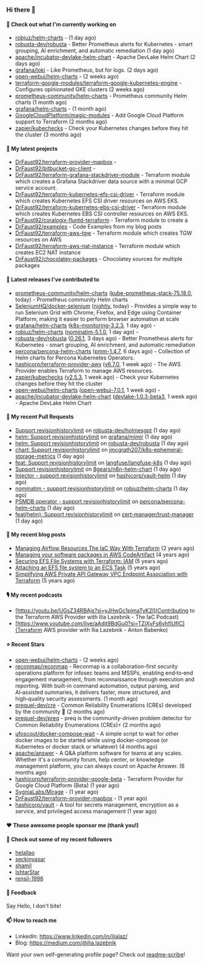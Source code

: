 ### Hi there 👋

#### 👷 Check out what I'm currently working on

- [robjuz/helm-charts](https://github.com/robjuz/helm-charts) -  (1 day ago)
- [robusta-dev/robusta](https://github.com/robusta-dev/robusta) - Better Prometheus alerts for Kubernetes - smart grouping, AI enrichment, and automatic remediation (1 day ago)
- [apache/incubator-devlake-helm-chart](https://github.com/apache/incubator-devlake-helm-chart) - Apache DevLake Helm Chart (2 days ago)
- [grafana/loki](https://github.com/grafana/loki) - Like Prometheus, but for logs. (2 days ago)
- [open-webui/helm-charts](https://github.com/open-webui/helm-charts) -  (2 weeks ago)
- [terraform-google-modules/terraform-google-kubernetes-engine](https://github.com/terraform-google-modules/terraform-google-kubernetes-engine) - Configures opinionated GKE clusters (2 weeks ago)
- [prometheus-community/helm-charts](https://github.com/prometheus-community/helm-charts) - Prometheus community Helm charts (1 month ago)
- [grafana/helm-charts](https://github.com/grafana/helm-charts) -  (1 month ago)
- [GoogleCloudPlatform/magic-modules](https://github.com/GoogleCloudPlatform/magic-modules) - Add Google Cloud Platform support to Terraform (2 months ago)
- [zapier/kubechecks](https://github.com/zapier/kubechecks) - Check your Kubernetes changes before they hit the cluster (3 months ago)

#### 🌱 My latest projects

- [DrFaust92/terraform-provider-mapbox](https://github.com/DrFaust92/terraform-provider-mapbox) - 
- [DrFaust92/bitbucket-go-client](https://github.com/DrFaust92/bitbucket-go-client) - 
- [DrFaust92/terraform-grafana-stackdriver-module](https://github.com/DrFaust92/terraform-grafana-stackdriver-module) - Terraform module which creates a Grafana Stackdriver data source with a minimal GCP service account.
- [DrFaust92/terraform-kubernetes-efs-csi-driver](https://github.com/DrFaust92/terraform-kubernetes-efs-csi-driver) - Terraform module which creates Kubernetes EFS CSI driver resources on AWS EKS.
- [DrFaust92/terraform-kubernetes-ebs-csi-driver](https://github.com/DrFaust92/terraform-kubernetes-ebs-csi-driver) - Terraform module which creates Kubernetes EBS CSI controller resources on AWS EKS.
- [DrFaust92/coralogix-fluntd-terraform](https://github.com/DrFaust92/coralogix-fluntd-terraform) - Terraform module to create a 
- [DrFaust92/examples](https://github.com/DrFaust92/examples) - Code Examples from my blog posts
- [DrFaust92/terraform-aws-tgw](https://github.com/DrFaust92/terraform-aws-tgw) - Terraform module which creates TGW resources on AWS
- [DrFaust92/terraform-aws-nat-instance](https://github.com/DrFaust92/terraform-aws-nat-instance) - Terraform module which creates EC2 NAT instance
- [DrFaust92/chocolatey-packages](https://github.com/DrFaust92/chocolatey-packages) - Chocolatey sources for multiple packages

#### 🔭 Latest releases I've contributed to

- [prometheus-community/helm-charts](https://github.com/prometheus-community/helm-charts) ([kube-prometheus-stack-75.18.0](https://github.com/prometheus-community/helm-charts/releases/tag/kube-prometheus-stack-75.18.0), today) - Prometheus community Helm charts
- [SeleniumHQ/docker-selenium](https://github.com/SeleniumHQ/docker-selenium) ([nightly](https://github.com/SeleniumHQ/docker-selenium/releases/tag/nightly), today) - Provides a simple way to run Selenium Grid with Chrome, Firefox, and Edge using Container Platform, making it easier to perform browser automation at scale
- [grafana/helm-charts](https://github.com/grafana/helm-charts) ([k8s-monitoring-3.2.3](https://github.com/grafana/helm-charts/releases/tag/k8s-monitoring-3.2.3), 1 day ago) - 
- [robjuz/helm-charts](https://github.com/robjuz/helm-charts) ([nominatim-5.1.0](https://github.com/robjuz/helm-charts/releases/tag/nominatim-5.1.0), 1 day ago) - 
- [robusta-dev/robusta](https://github.com/robusta-dev/robusta) ([0.26.1](https://github.com/robusta-dev/robusta/releases/tag/0.26.1), 3 days ago) - Better Prometheus alerts for Kubernetes - smart grouping, AI enrichment, and automatic remediation
- [percona/percona-helm-charts](https://github.com/percona/percona-helm-charts) ([pmm-1.4.7](https://github.com/percona/percona-helm-charts/releases/tag/pmm-1.4.7), 6 days ago) - Collection of Helm charts for Percona Kubernetes Operators.
- [hashicorp/terraform-provider-aws](https://github.com/hashicorp/terraform-provider-aws) ([v6.7.0](https://github.com/hashicorp/terraform-provider-aws/releases/tag/v6.7.0), 1 week ago) - The AWS Provider enables Terraform to manage AWS resources.
- [zapier/kubechecks](https://github.com/zapier/kubechecks) ([v2.5.3](https://github.com/zapier/kubechecks/releases/tag/v2.5.3), 1 week ago) - Check your Kubernetes changes before they hit the cluster
- [open-webui/helm-charts](https://github.com/open-webui/helm-charts) ([open-webui-7.0.1](https://github.com/open-webui/helm-charts/releases/tag/open-webui-7.0.1), 1 week ago) - 
- [apache/incubator-devlake-helm-chart](https://github.com/apache/incubator-devlake-helm-chart) ([devlake-1.0.3-beta3](https://github.com/apache/incubator-devlake-helm-chart/releases/tag/devlake-1.0.3-beta3), 1 week ago) - Apache DevLake Helm Chart

#### 🔨 My recent Pull Requests

- [Support revisionhistorylimit](https://github.com/robusta-dev/holmesgpt/pull/796) on [robusta-dev/holmesgpt](https://github.com/robusta-dev/holmesgpt) (1 day ago)
- [helm: Support revisionhistorylimit](https://github.com/grafana/mimir/pull/12323) on [grafana/mimir](https://github.com/grafana/mimir) (1 day ago)
- [helm: Support revisionhistorylimit](https://github.com/robusta-dev/robusta/pull/1892) on [robusta-dev/robusta](https://github.com/robusta-dev/robusta) (1 day ago)
- [chart: Support revisionhistorylimit](https://github.com/jmcgrath207/k8s-ephemeral-storage-metrics/pull/162) on [jmcgrath207/k8s-ephemeral-storage-metrics](https://github.com/jmcgrath207/k8s-ephemeral-storage-metrics) (1 day ago)
- [feat: Support revisionhistorylimit](https://github.com/langfuse/langfuse-k8s/pull/211) on [langfuse/langfuse-k8s](https://github.com/langfuse/langfuse-k8s) (1 day ago)
- [Support revisionhistorylimit](https://github.com/8gears/n8n-helm-chart/pull/221) on [8gears/n8n-helm-chart](https://github.com/8gears/n8n-helm-chart) (1 day ago)
- [Injector -  support revisionhistorylimit](https://github.com/hashicorp/vault-helm/pull/1126) on [hashicorp/vault-helm](https://github.com/hashicorp/vault-helm) (1 day ago)
- [nominatim - support revisionhistorylimit](https://github.com/robjuz/helm-charts/pull/131) on [robjuz/helm-charts](https://github.com/robjuz/helm-charts) (1 day ago)
- [PSMDB operator - support revisionhistorylimit](https://github.com/percona/percona-helm-charts/pull/604) on [percona/percona-helm-charts](https://github.com/percona/percona-helm-charts) (1 day ago)
- [feat(helm): Support revisionhistorylimit](https://github.com/cert-manager/trust-manager/pull/676) on [cert-manager/trust-manager](https://github.com/cert-manager/trust-manager) (1 day ago)

#### 📜 My recent blog posts

- [Managing Airflow Resources The IaC Way With Terraform](https://engineering.placer.ai/managing-airflow-resources-the-iac-way-with-terraform-ea5b8db573ad?source=rss-cac402f06fa8------2) (2 years ago)
- [Managing your software packages in AWS CodeArtifact](https://medium.com/@ilia.lazebnik/managing-your-software-packages-in-aws-codeartifact-12d00053e243?source=rss-cac402f06fa8------2) (4 years ago)
- [Securing EFS File Systems with Terraform: IAM](https://medium.com/@ilia.lazebnik/securing-efs-file-systems-with-terraform-iam-d2a066c198ab?source=rss-cac402f06fa8------2) (5 years ago)
- [Attaching an EFS file system to an ECS Task](https://medium.com/@ilia.lazebnik/attaching-an-efs-file-system-to-an-ecs-task-7bd15b76a6ef?source=rss-cac402f06fa8------2) (5 years ago)
- [Simplifying AWS Private API Gateway VPC Endpoint Association with Terraform](https://medium.com/@ilia.lazebnik/simplifying-aws-private-api-gateway-vpc-endpoint-association-with-terraform-b379a247afbf?source=rss-cac402f06fa8------2) (5 years ago)

#### 🎙️ My recent podcasts
- [https://youtu.be/UGsZ34RBAjs?si=yJHwGc1pjmaTyK2l](Contributing to the Terraform AWS Provider with Ilia Lazebnik - The IaC Podcast)
- [https://www.youtube.com/live/aAdit9BdGu0?si=TZiXvFs6vhfIUfIC](Terraform AWS provider with Ilia Lazebnik - Anton Babenko)

#### ⭐ Recent Stars

- [open-webui/helm-charts](https://github.com/open-webui/helm-charts) -  (2 weeks ago)
- [reconmap/reconmap](https://github.com/reconmap/reconmap) - Reconmap is a collaboration-first security operations platform for infosec teams and MSSPs, enabling end‑to‑end engagement management, from reconnaissance through execution and reporting. With built-in command automation, output parsing, and AI‑assisted summaries, it delivers faster, more structured, and high‑quality security assessments. (1 month ago)
- [prequel-dev/cre](https://github.com/prequel-dev/cre) - Common Reliability Enumerations (CREs) developed by the community 📖 (2 months ago)
- [prequel-dev/preq](https://github.com/prequel-dev/preq) - preq is the community-driven problem detector for Common Reliability Enumerations (CREs)⚡️ (2 months ago)
- [ufoscout/docker-compose-wait](https://github.com/ufoscout/docker-compose-wait) - A simple script to wait for other docker images to be started while using docker-compose (or Kubernetes or docker stack or whatever) (4 months ago)
- [apache/answer](https://github.com/apache/answer) - A Q&amp;A platform software for teams at any scales. Whether it&#39;s a community forum, help center, or knowledge management platform, you can always count on Apache Answer. (6 months ago)
- [hashicorp/terraform-provider-google-beta](https://github.com/hashicorp/terraform-provider-google-beta) - Terraform Provider for Google Cloud Platform (Beta) (1 year ago)
- [SygniaLabs/Mirage](https://github.com/SygniaLabs/Mirage) -  (1 year ago)
- [DrFaust92/terraform-provider-mapbox](https://github.com/DrFaust92/terraform-provider-mapbox) -  (1 year ago)
- [hashicorp/vault](https://github.com/hashicorp/vault) - A tool for secrets management, encryption as a service, and privileged access management (1 year ago)

#### ❤️ These awesome people sponsor me (thank you!)


#### 👯 Check out some of my recent followers

- [helallao](https://github.com/helallao)
- [seckinyasar](https://github.com/seckinyasar)
- [shamil](https://github.com/shamil)
- [IshtarStar](https://github.com/IshtarStar)
- [rensii-1996](https://github.com/rensii-1996)

#### 💬 Feedback

Say Hello, I don't bite!

#### 📫 How to reach me

- LinkedIn: https://www.linkedin.com/in/ilialaz/
- Blog: https://medium.com/@ilia.lazebnik

Want your own self-generating profile page? Check out [readme-scribe](https://github.com/muesli/readme-scribe)!


